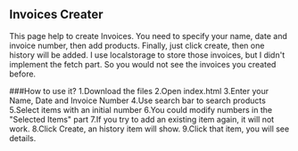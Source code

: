 ## Invoices Creater
  This page help to create Invoices. You need to specify your name, date and invoice number, then add products. Finally, just click create, then one history will be added. I use localstorage to store those invoices, but I didn't implement the fetch part. So you would not see the invoices you created before.

###How to use it?
  1.Download the files
  2.Open index.html
  3.Enter your Name, Date and Invoice Number
  4.Use search bar to search products
  5.Select items with an initial number
  6.You could modify numbers in the "Selected Items" part
  7.If you try to add an existing item again, it will not work.
  8.Click Create, an history item will show.
  9.Click that item, you will see details.
